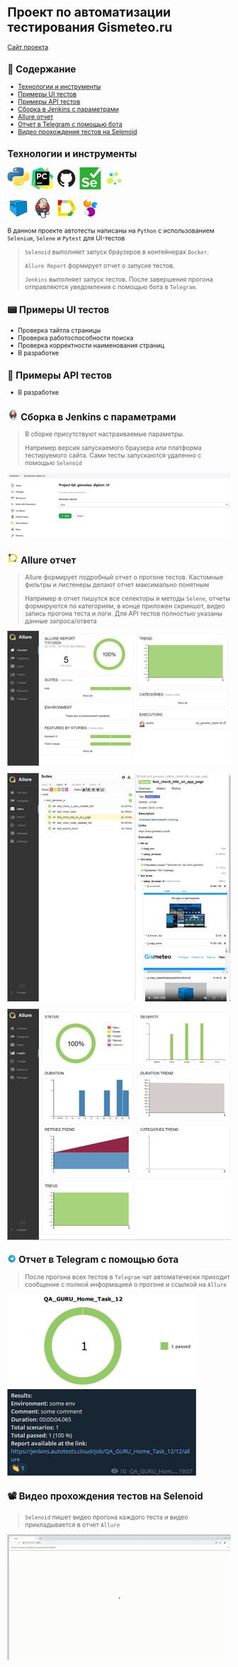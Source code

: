 # Проект по автоматизации тестирования Gismeteo.ru
<a target="_blank" href="https://gismeteo.ru/">Сайт проекта</a>

## 📄 Содержание
- [Технологии и инструменты](#tech_and_ins-технологии-и-инструменты)
- [Примеры UI тестов](#pager-Примеры-UI-тестов)
- [Примеры API тестов](#scroll-Примеры-API-тестов)
- [Сборка в Jenkins с параметрами](#-Сборка-в-Jenkins-с-параметрами)
- [Allure отчет](#-Allure-отчет)
- [Отчет в Telegram с помощью бота](#-Отчет-в-Telegram-с-помощью-бота)
- [Видео прохождения тестов на Selenoid](#film_projector-Видео-прохождения-тестов-на-Selenoid)

## Технологии и инструменты
<p>
<a href="https://www.python.org/"><img src="resources/python.svg" width="50" height="50"  alt="Python" title="Python"/></a>
<a href="https://www.jetbrains.com/pycharm/"><img src="resources/PyCharm_Icon.svg" width="50" height="50"  alt="Pycharm" title="IntelliJ IDEA"/></a>
<a href="https://github.com/"><img src="resources/Github.svg" width="50" height="50"  alt="Github" title="GitHub"/></a>
<a href="https://www.selenium.dev/"><img src="resources/selenium.svg" width="50" height="50"  alt="Selenium" title="Selenium"/></a>
<a href="https://github.com/yashaka/selene"><img src="resources/selene.png" width="50" height="50"  alt="Selene" title="Selene"/></a>
</p>
<a href="https://aerokube.com/selenoid/"><img src="resources/Selenoid.svg" width="50" height="50"  alt="Selenoid" title="Selenoid"/></a>
<a href="https://www.jenkins.io/"><img src="resources/Jenkins.svg" width="50" height="50"  alt="Jenkins" title="Jenkins"/></a>
<a href="https://github.com/allure-framework/allure2"><img src="resources/Allure_Report.svg" width="50" height="50"  alt="Allure" title="Allure"/></a>
<a href="https://selenide.org/"><img src="resources/Selenide.svg" width="50" height="50"  alt="Selenide" title="Selenide"/></a>



В данном проекте автотесты написаны на <code>Python</code> с использованием <code>Selenium</code>, <code>Selene</code> и <code>Pytest</code> для UI-тестов
>
> <code>Selenoid</code> выполняет запуск браузеров в контейнерах <code>Docker</code>.
>
> <code>Allure Report</code> формирует отчет о запуске тестов.
>
> <code>Jenkins</code> выполняет запуск тестов.
> После завершения прогона отправляются уведомления с помощью бота в <code>Telegram</code>.


## :pager: Примеры UI тестов
- Проверка тайтла страницы
- Проверка работоспособности поиска
- Проверка корректности наименования страниц
- В разработке

## :scroll: Примеры API тестов
- В разработке

## <img src="resources/Jenkins.svg" width="25" height="25"  alt="Jenkins" title="Jenkins"/></a> Сборка в Jenkins с параметрами
>
> В сборке присутствуют настраиваемые параметры.
>
> Например версия запускаемого браузера или платформа тестируемого сайта. Сами тесты запускаются удаленно с помощью <code>Selenoid</code>
<p align="center">
<img title="Сборка в Jenkins с параметрами" src="resources/Jenkins_parametrs.png">
</p>

## <img src="resources/Allure_Report.svg" width="25" height="25"  alt="Allure_Report" title="Allure_Report" title="Allure_Report"/></a> Allure отчет
>
> Allure формирует подробный отчет о прогоне тестов. Кастомные фильтры и листенеры делают отчет максимально понятным
>
> Например в отчет пишутся все селекторы и методы <code>Selene</code>, отчеты формируются по категориям, в конце приложен скриншот, видео запись прогона теста и логи.
Для API тестов полностью указаны данные запроса/ответа
<p align="center">
<img title="Allure отчет" src="resources/Allure_Overview.png">
</p>
<p align="center">
<img title="Allure отчет" src="resources/Allure_suites.png">
</p>
<p align="center">
<img title="Allure отчет" src="resources/Allure_graphs.png">
</p>

## <img width="4%" title="Telegram" src="resources/Telegram.svg"> Отчет в Telegram с помощью бота
>
> После прогона всех тестов в <code>Telegram</code> чат автоматически приходит сообщение с полной информацией о прогоне и ссылкой на <code>Allure</code>
>
<p>
<img title="Отчет в Telegram с помощью бота" src="resources/Telegram_results.png">
</p>

## :film_projector: Видео прохождения тестов на Selenoid
>
> <code>Selenoid</code> пишет видео прогона каждого теста и видео прикладывается в отчет <code>Allure</code>
>
<p>
<img title="Selenoid Video" src="resources/video_test.gif" alt="video">
</p>